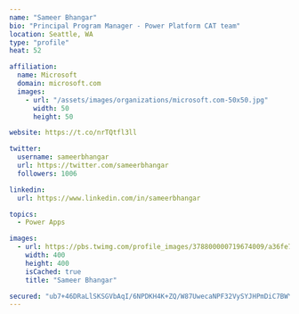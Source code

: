 ```yaml
---
name: "Sameer Bhangar"
bio: "Principal Program Manager - Power Platform CAT team"
location: Seattle, WA
type: "profile"
heat: 52

affiliation:
  name: Microsoft
  domain: microsoft.com
  images:
    - url: "/assets/images/organizations/microsoft.com-50x50.jpg"
      width: 50
      height: 50

website: https://t.co/nrTQtfl3ll

twitter:
  username: sameerbhangar
  url: https://twitter.com/sameerbhangar
  followers: 1006

linkedin:
  url: https://www.linkedin.com/in/sameerbhangar

topics:
  - Power Apps

images:
  - url: https://pbs.twimg.com/profile_images/378800000719674009/a36fe7ddfab1778b76e5793772e43798_400x400.jpeg
    width: 400
    height: 400
    isCached: true
    title: "Sameer Bhangar"

secured: "ub7+46DRaLlSKSGVbAqI/6NPDKH4K+ZQ/W87UwecaNPF32VySYJHPmDiC7BWYY0O971nm4IyzFp20CpUu92sFM16l8x88BUgEobqpzrPFR7g7zLgl9AGtE8N8RkCj9mStRU4S/C1xpG5HaXYE2hjwo6s/Mt2UhzFU7QpUDmxzvhXr4p3TddtZjwNraSvSLlKnXOz+kxxE1iggBHiK7uUXyo7CSpL9bmPRL97OhKc80HMBZVR2FZuRxeOZkb2dq26TNma10BaGl1KpHnQjZ/EtjHdqvBF50EeEBr30f7ESNJKWnA0bph67f7OHd2I3NoPCmsHTjP8Xd+0nyECJXLGq2xpeNehghDhhvQtS6fz1XveWgeO5kYPpDwnxIiow7yWynt9p52jUrqeZmuWPUFZtBAy+zvAcFIn9yl6KsiiDxQ=;Q/1VzZQFgnrX3SsQoWbMGw=="
---
```


